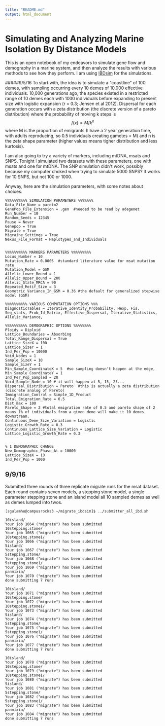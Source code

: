 ```yaml
---
title: "README.md"
output: html_document
---
```

# Simulating and Analyzing Marine Isolation By Distance Models
This is an open notebook of my endeavors to simulate gene flow and demography in a marine system, and then analyze the results with various methods to see how they perform. I am using [IBDsim](http://www1.montpellier.inra.fr/CBGP/software/ibdsim/) for the simulations.

#####9/5/16
To start with, the idea is to simulate a "coastline" of 100 demes, with sampling occurring every 10 demes of 10,000 effective individuals. 10,000 generations ago, the species existed in a restricted range of 10 demes each with 1000 individuals before expanding to present size with logistic expansion (r = 0.3; Jensen et al 2012).  Dispersal for each generation occurs with a zeta distribution (the discrete version of a pareto distribution) where the probability of moving k steps is $$ f(x) = M / k^n $$ where M is the proportion of emigrants (I have a 2 year generation time, with adults reproducing, so 0.5 individuals creating gametes = M) and n is the zeta shape parameter (higher values means tigher distribution and less kurtosis). 

I am also going to try a variety of markers, including mtDNA, msats and SNPS.  Tonight I simulated two datasets with these parameters, one with msats and one for mtDNA. The SNP simulation didn't work, possibly because my computer choked when trying to simulate 5000 SNPS? It works for 10 SNPS, but not 100 or 1000.

Anyway, here are the simulation parameters, with some notes about choices.

```
%%%%%%%%%% SIMULATION PARAMETERS %%%%%%%
Data_File_Name = pareto2
GenePop_File_Extension = .gen  #needed to be read by adegenet
Run_Number = 10
Random_Seeds = 12345
Pause = Never
Genepop = True
Migrate = True
Migraine_Settings = True
Nexus_File_Format = Haplotypes_and_Individuals


%%%%%%%%%% MARKERS PARAMETERS %%%%%%%%%
Locus_Number = 10
Mutation_Rate = 0.0005  #standard literature value for msat mutation rate
Mutation_Model = GSM
Allelic_Lower_Bound = 1
Allelic_Upper_Bound = 200
Allelic_State_MRCA = 90
Repeated_Motif_Size = 3
Geometric_Variance_In_GSM = 0.36 #the default for generalized stepwise model (GSM)

%%%%%%%%%% VARIOUS COMPUTATION OPTIONS %%%
DiagnosticTables = Iterative_Identity_Probability, Hexp, Fis, Seq_stats, Prob_Id_Matrix, Effective_Dispersal, Iterative_Statistics, Allelic_Variance,

%%%%%%%%%% DEMOGRAPHIC OPTIONS %%%%%%%%
Ploidy = Diploid
Lattice_Boundaries = Absorbing
Total_Range_Dispersal = True
Lattice_SizeX = 100
Lattice_SizeY = 1
Ind_Per_Pop = 10000
Void_Nodes = 1
Sample_SizeX = 10
Sample_SizeY = 1
Min_Sample_CoordinateX = 5  #so sampling doesn't happen at the edge, 
Min_Sample_CoordinateY = 1
Ind_Per_Pop_Sampled = 20
Void_Sample_Node = 10 # it will happen at 5, 15, 25...
Dispersal_Distribution = Pareto  #this is actually a zeta distribution (discrete analog of Pareto)
Immigration_Control = Simple_1D_Product
Total_Emigration_Rate = 0.5
Dist_max = 100
Pareto_Shape = 2 #total emigration rate of 0.5 and pareto shape of 2 means 1% of individuals from a given deme will make it 10 demes downstream.
Continuous_Deme_Size_Variation = Logistic
Logistic_Growth_Rate = 0.3
Continuous_Lattice_Size_Variation = Logistic
Lattice_Logistic_Growth_Rate = 0.3


% 1 DEMOGRAPHIC CHANGE
New_Demographic_Phase_At = 10000
Lattice_SizeX = 10
Ind_Per_Pop = 1000
```
## 9/9/16 
Submitted three rounds of three replicate migrate runs for the msat dataset. Each round contains seven models, a stepping stone model, a single parameter stepping stone and an island model all 10 sampled demes as well as demes lumped into twos.

```
[sgulamhu@campusrocks3 ~/migrate_ibdsim]$ ../submitter_all_ibd.sh

10island/
Your job 1064 ("migrate") has been submitted
10stepping.stone/
Your job 1065 ("migrate") has been submitted
10stepping.stone1/
Your job 1066 ("migrate") has been submitted
5island/
Your job 1067 ("migrate") has been submitted
5stepping.stone/
Your job 1068 ("migrate") has been submitted
5stepping.stone1/
Your job 1069 ("migrate") has been submitted
panmixia/
Your job 1070 ("migrate") has been submitted
done submitting 7 runs

10island/
Your job 1071 ("migrate") has been submitted
10stepping.stone/
Your job 1072 ("migrate") has been submitted
10stepping.stone1/
Your job 1073 ("migrate") has been submitted
5island/
Your job 1074 ("migrate") has been submitted
5stepping.stone/
Your job 1075 ("migrate") has been submitted
5stepping.stone1/
Your job 1076 ("migrate") has been submitted
panmixia/
Your job 1077 ("migrate") has been submitted
done submitting 7 runs

10island/
Your job 1078 ("migrate") has been submitted
10stepping.stone/
Your job 1079 ("migrate") has been submitted
10stepping.stone1/
Your job 1080 ("migrate") has been submitted
5island/
Your job 1081 ("migrate") has been submitted
5stepping.stone/
Your job 1082 ("migrate") has been submitted
5stepping.stone1/
Your job 1083 ("migrate") has been submitted
panmixia/
Your job 1084 ("migrate") has been submitted
done submitting 7 runs
```
